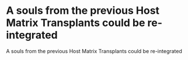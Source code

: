 # A souls from the previous Host Matrix Transplants could be re-integrated

A souls from the previous Host Matrix Transplants could be re-integrated